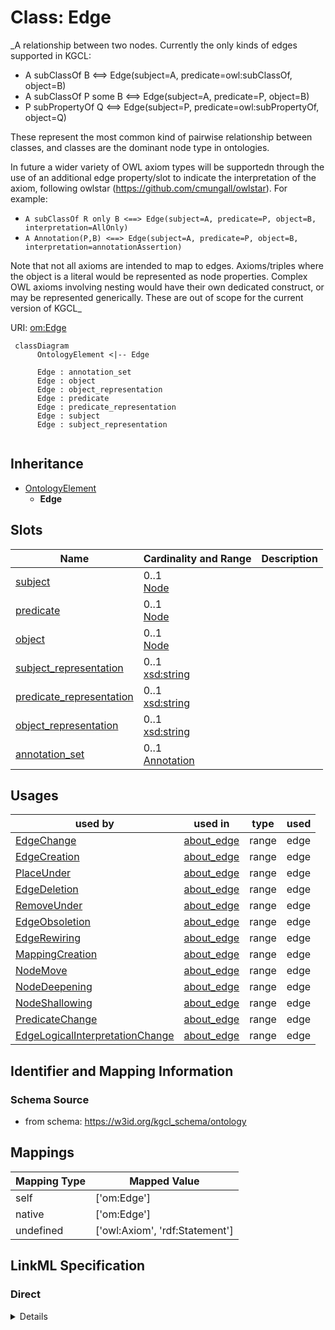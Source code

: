 # Class: Edge
_A relationship between two nodes.
Currently the only kinds of edges supported in KGCL:

  * A subClassOf B <==> Edge(subject=A, predicate=owl:subClassOf, object=B)
  * A subClassOf P some B <==> Edge(subject=A, predicate=P, object=B)
  * P subPropertyOf Q <==> Edge(subject=P, predicate=owl:subPropertyOf, object=Q)

These represent the most common kind of pairwise relationship between classes, and classes are the dominant node type in ontologies.
  
In future a wider variety of OWL axiom types will be supportedn through the use of an additional edge property/slot to indicate the interpretation of the axiom, following owlstar (https://github.com/cmungall/owlstar).
For example:
 * `A subClassOf R only B <==> Edge(subject=A, predicate=P, object=B, interpretation=AllOnly)`
 * `A Annotation(P,B) <==> Edge(subject=A, predicate=P, object=B, interpretation=annotationAssertion)`

Note that not all axioms are intended to map to edges. Axioms/triples where the object is a literal would be represented as node properties. Complex OWL axioms involving nesting would have their own dedicated construct, or may be represented generically. These are out of scope for the current version of KGCL_





URI: [om:Edge](om:Edge)




```mermaid
 classDiagram
      OntologyElement <|-- Edge
      
      Edge : annotation_set
      Edge : object
      Edge : object_representation
      Edge : predicate
      Edge : predicate_representation
      Edge : subject
      Edge : subject_representation
      

```





## Inheritance
* [OntologyElement](OntologyElement.md)
    * **Edge**



## Slots

| Name | Cardinality and Range  | Description  |
| ---  | ---  | --- |
| [subject](subject.md) | 0..1 <br/> [Node](Node.md)  |   |
| [predicate](predicate.md) | 0..1 <br/> [Node](Node.md)  |   |
| [object](object.md) | 0..1 <br/> [Node](Node.md)  |   |
| [subject_representation](subject_representation.md) | 0..1 <br/> [xsd:string](xsd:string)  |   |
| [predicate_representation](predicate_representation.md) | 0..1 <br/> [xsd:string](xsd:string)  |   |
| [object_representation](object_representation.md) | 0..1 <br/> [xsd:string](xsd:string)  |   |
| [annotation_set](annotation_set.md) | 0..1 <br/> [Annotation](Annotation.md)  |   |


## Usages


| used by | used in | type | used |
| ---  | --- | --- | --- |
| [EdgeChange](EdgeChange.md) | [about_edge](about_edge.md) | range | edge |
| [EdgeCreation](EdgeCreation.md) | [about_edge](about_edge.md) | range | edge |
| [PlaceUnder](PlaceUnder.md) | [about_edge](about_edge.md) | range | edge |
| [EdgeDeletion](EdgeDeletion.md) | [about_edge](about_edge.md) | range | edge |
| [RemoveUnder](RemoveUnder.md) | [about_edge](about_edge.md) | range | edge |
| [EdgeObsoletion](EdgeObsoletion.md) | [about_edge](about_edge.md) | range | edge |
| [EdgeRewiring](EdgeRewiring.md) | [about_edge](about_edge.md) | range | edge |
| [MappingCreation](MappingCreation.md) | [about_edge](about_edge.md) | range | edge |
| [NodeMove](NodeMove.md) | [about_edge](about_edge.md) | range | edge |
| [NodeDeepening](NodeDeepening.md) | [about_edge](about_edge.md) | range | edge |
| [NodeShallowing](NodeShallowing.md) | [about_edge](about_edge.md) | range | edge |
| [PredicateChange](PredicateChange.md) | [about_edge](about_edge.md) | range | edge |
| [EdgeLogicalInterpretationChange](EdgeLogicalInterpretationChange.md) | [about_edge](about_edge.md) | range | edge |



## Identifier and Mapping Information







### Schema Source


* from schema: https://w3id.org/kgcl_schema/ontology







## Mappings

| Mapping Type | Mapped Value |
| ---  | ---  |
| self | ['om:Edge'] |
| native | ['om:Edge'] |
| undefined | ['owl:Axiom', 'rdf:Statement'] |


## LinkML Specification

<!-- TODO: investigate https://stackoverflow.com/questions/37606292/how-to-create-tabbed-code-blocks-in-mkdocs-or-sphinx -->

### Direct

<details>
```yaml
name: edge
description: "A relationship between two nodes.\nCurrently the only kinds of edges\
  \ supported in KGCL:\n\n  * A subClassOf B <==> Edge(subject=A, predicate=owl:subClassOf,\
  \ object=B)\n  * A subClassOf P some B <==> Edge(subject=A, predicate=P, object=B)\n\
  \  * P subPropertyOf Q <==> Edge(subject=P, predicate=owl:subPropertyOf, object=Q)\n\
  \nThese represent the most common kind of pairwise relationship between classes,\
  \ and classes are the dominant node type in ontologies.\n  \nIn future a wider variety\
  \ of OWL axiom types will be supportedn through the use of an additional edge property/slot\
  \ to indicate the interpretation of the axiom, following owlstar (https://github.com/cmungall/owlstar).\n\
  For example:\n * `A subClassOf R only B <==> Edge(subject=A, predicate=P, object=B,\
  \ interpretation=AllOnly)`\n * `A Annotation(P,B) <==> Edge(subject=A, predicate=P,\
  \ object=B, interpretation=annotationAssertion)`\n\nNote that not all axioms are\
  \ intended to map to edges. Axioms/triples where the object is a literal would be\
  \ represented as node properties. Complex OWL axioms involving nesting would have\
  \ their own dedicated construct, or may be represented generically. These are out\
  \ of scope for the current version of KGCL"
from_schema: https://w3id.org/kgcl_schema/ontology
aliases:
- triple
- axiom
- relationship
mappings:
- owl:Axiom
- rdf:Statement
rank: 1000
is_a: ontology element
slots:
- subject
- predicate
- object
- subject representation
- predicate representation
- object representation
- annotation set

```
</details>

### Induced

<details>
```yaml
name: edge
description: "A relationship between two nodes.\nCurrently the only kinds of edges\
  \ supported in KGCL:\n\n  * A subClassOf B <==> Edge(subject=A, predicate=owl:subClassOf,\
  \ object=B)\n  * A subClassOf P some B <==> Edge(subject=A, predicate=P, object=B)\n\
  \  * P subPropertyOf Q <==> Edge(subject=P, predicate=owl:subPropertyOf, object=Q)\n\
  \nThese represent the most common kind of pairwise relationship between classes,\
  \ and classes are the dominant node type in ontologies.\n  \nIn future a wider variety\
  \ of OWL axiom types will be supportedn through the use of an additional edge property/slot\
  \ to indicate the interpretation of the axiom, following owlstar (https://github.com/cmungall/owlstar).\n\
  For example:\n * `A subClassOf R only B <==> Edge(subject=A, predicate=P, object=B,\
  \ interpretation=AllOnly)`\n * `A Annotation(P,B) <==> Edge(subject=A, predicate=P,\
  \ object=B, interpretation=annotationAssertion)`\n\nNote that not all axioms are\
  \ intended to map to edges. Axioms/triples where the object is a literal would be\
  \ represented as node properties. Complex OWL axioms involving nesting would have\
  \ their own dedicated construct, or may be represented generically. These are out\
  \ of scope for the current version of KGCL"
from_schema: https://w3id.org/kgcl_schema/ontology
aliases:
- triple
- axiom
- relationship
mappings:
- owl:Axiom
- rdf:Statement
rank: 1000
is_a: ontology element
attributes:
  subject:
    name: subject
    from_schema: https://w3id.org/kgcl_schema/ontology
    rank: 1000
    alias: subject
    owner: edge
    domain_of:
    - edge creation
    - edge deletion
    - edge obsoletion
    - mapping creation
    - edge
    range: node
  predicate:
    name: predicate
    from_schema: https://w3id.org/kgcl_schema/ontology
    rank: 1000
    alias: predicate
    owner: edge
    domain_of:
    - edge creation
    - edge deletion
    - edge obsoletion
    - mapping creation
    - edge
    range: node
  object:
    name: object
    from_schema: https://w3id.org/kgcl_schema/ontology
    rank: 1000
    alias: object
    owner: edge
    domain_of:
    - edge creation
    - edge deletion
    - edge obsoletion
    - mapping creation
    - edge
    range: node
  subject representation:
    name: subject representation
    deprecated: no longer required
    from_schema: https://w3id.org/kgcl_schema/ontology
    rank: 1000
    alias: subject_representation
    owner: edge
    domain_of:
    - edge
    range: string
  predicate representation:
    name: predicate representation
    deprecated: no longer required
    from_schema: https://w3id.org/kgcl_schema/ontology
    rank: 1000
    alias: predicate_representation
    owner: edge
    domain_of:
    - edge
    range: string
  object representation:
    name: object representation
    deprecated: no longer required
    from_schema: https://w3id.org/kgcl_schema/ontology
    rank: 1000
    alias: object_representation
    owner: edge
    domain_of:
    - edge
    range: string
  annotation set:
    name: annotation set
    from_schema: https://w3id.org/kgcl_schema/ontology
    rank: 1000
    alias: annotation_set
    owner: edge
    domain_of:
    - edge creation
    - edge deletion
    - edge obsoletion
    - mapping creation
    - node creation
    - annotation
    - node
    - edge
    range: annotation

```
</details>